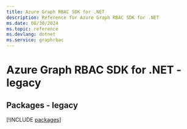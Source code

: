```yaml
---
title: Azure Graph RBAC SDK for .NET
description: Reference for Azure Graph RBAC SDK for .NET
ms.date: 08/30/2024
ms.topic: reference
ms.devlang: dotnet
ms.service: graphrbac
---
```

# Azure Graph RBAC SDK for .NET - legacy
## Packages - legacy
[!INCLUDE [packages](graph-rbac-index.md)]